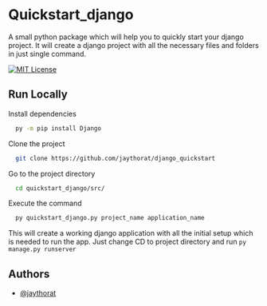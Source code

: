 # Quickstart_django

A small python package which will help you to quickly start your django project. It will create a django project with all the necessary files and folders in just single command.


[![MIT License](https://img.shields.io/badge/License-MIT-green.svg)](https://choosealicense.com/licenses/mit/)


## Run Locally

Install dependencies

```bash
  py -m pip install Django
```

Clone the project

```bash
  git clone https://github.com/jaythorat/django_quickstart
```

Go to the project directory

```bash
  cd quickstart_django/src/
```

Execute the command

```bash
  py quickstart_django.py project_name application_name
```

This will create a working django application with all the initial setup which is needed to run the app. Just change CD to project directory and run `py manage.py runserver`


## Authors

- [@jaythorat](https://www.github.com/jaythorat)
